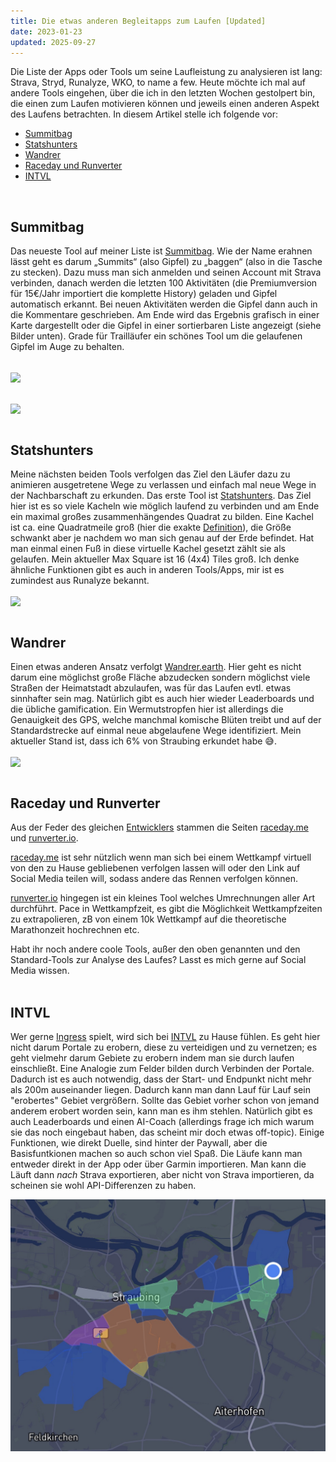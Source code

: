 ```yaml
---
title: Die etwas anderen Begleitapps zum Laufen [Updated]
date: 2023-01-23
updated: 2025-09-27
---
```


Die Liste der Apps oder Tools um seine Laufleistung zu analysieren ist lang: Strava, Stryd, Runalyze, WKO, to name a few. Heute möchte ich mal auf andere Tools eingehen, über die ich in den letzten Wochen gestolpert bin, die einen zum Laufen motivieren können und jeweils einen anderen Aspekt des Laufens betrachten. In diesem Artikel stelle ich folgende vor:<br>

- [Summitbag](#summitbag)
- [Statshunters](#statshunters)
- [Wandrer](#wandrer)
- [Raceday und Runverter](#raceday-und-runverter)
- [INTVL](#intvl)

<br>

## Summitbag

Das neueste Tool auf meiner Liste ist <a href='https://summitbag.com' class='external' target='_blank' data-umami-event="summitbag" rel='noopener'>Summitbag</a>. Wie der Name erahnen lässt geht es darum „Summits“ (also Gipfel) zu „baggen“ (also in die Tasche zu stecken). Dazu muss man sich anmelden und seinen Account mit Strava verbinden, danach werden die letzten 100 Aktivitäten (die Premiumversion für 15€/Jahr importiert die komplette History) geladen und Gipfel automatisch erkannt. Bei neuen Aktivitäten werden die Gipfel dann auch in die Kommentare geschrieben. Am Ende wird das Ergebnis grafisch in einer Karte dargestellt oder die Gipfel in einer sortierbaren Liste angezeigt (siehe Bilder unten). Grade für Trailläufer ein schönes Tool um die gelaufenen Gipfel im Auge zu behalten.<br><br>

[<img src="/assets/images/2023/Summitbag_Map.png" class='w-4/5' align="center"/>](/assets/images/2023/Summitbag_Map.png)<br /><br />

[<img src="/assets/images/2023/Summitbag_List.png" class='w-4/5' align="center"/>](/assets/images/2023/Summitbag_List.png)<br /><br />

## Statshunters

Meine nächsten beiden Tools verfolgen das Ziel den Läufer dazu zu animieren ausgetretene Wege zu verlassen und einfach mal neue Wege in der Nachbarschaft zu erkunden. Das erste Tool ist <a href='https://www.statshunters.com' class='external' target='_blank' rel='noopener' data-umami-event="statshunters">Statshunters</a>. Das Ziel hier ist es so viele Kacheln wie möglich laufend zu verbinden und am Ende ein maximal großes zusammenhängendes Quadrat zu bilden. Eine Kachel ist ca. eine Quadratmeile groß (hier die exakte <a href='https://rideeverytile.com/how-big-is-a-tile' class='external' target='_blank' rel='noopener'>Definition</a>), die Größe schwankt aber je nachdem wo man sich genau auf der Erde befindet. Hat man einmal einen Fuß in diese virtuelle Kachel gesetzt zählt sie als gelaufen. Mein aktueller Max Square ist 16 (4x4) Tiles groß. Ich denke ähnliche Funktionen gibt es auch in anderen Tools/Apps, mir ist es zumindest aus Runalyze bekannt.

[<img src="/assets/images/2023/Statshunters.png" class='w-4/5' align="center"/>](/assets/images/2023/Statshunters.png)<br><br>

## Wandrer

Einen etwas anderen Ansatz verfolgt <a href='https://wandrer.earth' class='external' target='_blank' rel='noopener' data-umami-event="wandrer">Wandrer.earth</a>. Hier geht es nicht darum eine möglichst große Fläche abzudecken sondern möglichst viele Straßen der Heimatstadt abzulaufen, was für das Laufen evtl. etwas sinnhafter sein mag. Natürlich gibt es auch hier wieder Leaderboards und die übliche gamification. Ein Wermutstropfen hier ist allerdings die Genauigkeit des GPS, welche manchmal komische Blüten treibt und auf der Standardstrecke auf einmal neue abgelaufene Wege identifiziert. Mein aktueller Stand ist, dass ich 6% von Straubing erkundet habe 😅.

[<img src="/assets/images/2023/Wandrer.png" class='w-4/5' align="center"/>](/assets/images/2023/Wandrer.png)<br><br>

## Raceday und Runverter

Aus der Feder des gleichen <a href='https://stefan.wtf' class='external' target='_blank' rel='noopener'>Entwicklers</a> stammen die Seiten <a href='https://raceday.me' class='external' target='_blank' rel='noopener'>raceday.me</a> und <a href='runverter.io' class='external' target='_blank' rel='noopener'>runverter.io</a>.

<a href='https://raceday.me' class='external' target='_blank' rel='noopener'>raceday.me</a> ist sehr nützlich wenn man sich bei einem Wettkampf virtuell von den zu Hause gebliebenen verfolgen lassen will oder den Link auf Social Media teilen will, sodass andere das Rennen verfolgen können.

<a href='runverter.io' class='external' target='_blank' data-umami-event="runverter_io" rel='noopener'>runverter.io</a> hingegen ist ein kleines Tool welches Umrechnungen aller Art durchführt. Pace in Wettkampfzeit, es gibt die Möglichkeit Wettkampfzeiten zu extrapolieren, zB von einem 10k Wettkampf auf die theoretische Marathonzeit hochrechnen etc.

Habt ihr noch andere coole Tools, außer den oben genannten und den Standard-Tools zur Analyse des Laufes? Lasst es mich gerne auf Social Media wissen. <br><br>

## INTVL

Wer gerne <a href='https://ingress.com' class='external' target='_blank' rel='noopener'>Ingress</a> spielt, wird sich bei <a href='https://www.intvl.com.au' class='external' target='_blank' rel='noopener'>INTVL</a> zu Hause fühlen. Es geht hier nicht darum Portale zu erobern, diese zu verteidigen und zu vernetzen; es geht vielmehr darum Gebiete zu erobern indem man sie durch laufen einschließt. Eine Analogie zum Felder bilden durch Verbinden der Portale. Dadurch ist es auch notwendig, dass der Start- und Endpunkt nicht mehr als 200m auseinander liegen. Dadurch kann man dann Lauf für Lauf sein "erobertes" Gebiet vergrößern. Sollte das Gebiet vorher schon von jemand anderem erobert worden sein, kann man es ihm stehlen. Natürlich gibt es auch Leaderboards und einen AI-Coach (allerdings frage ich mich warum sie das noch eingebaut haben, das scheint mir doch etwas off-topic). Einige Funktionen, wie direkt Duelle, sind hinter der Paywall, aber die Basisfuntkionen machen so auch schon viel Spaß. Die Läufe kann man entweder direkt in der App oder über Garmin importieren. Man kann die Läuft dann _nach_ Strava exportieren, aber nicht von Strava importieren, da scheinen sie wohl API-Differenzen zu haben.

[<img src='/assets/images/2025/INTVL.jpeg' class='w-4/5' align='center' />](/assets/images/2025/INTVL.jpeg)<br><br>

<br><br>
